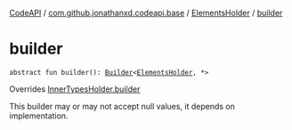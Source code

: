 [CodeAPI](../../index.md) / [com.github.jonathanxd.codeapi.base](../index.md) / [ElementsHolder](index.md) / [builder](.)

# builder

`abstract fun builder(): `[`Builder`](-builder/index.md)`<`[`ElementsHolder`](index.md)`, *>`

Overrides [InnerTypesHolder.builder](../-inner-types-holder/builder.md)

This builder may or may not accept null values, it depends on implementation.

